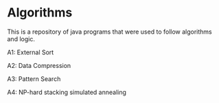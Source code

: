 # Algorithms
This is a repository of java programs that were used to follow algorithms and logic.

A1:
  External Sort
  
A2:
  Data Compression
  
A3:
  Pattern Search
  
A4:
  NP-hard stacking
  simulated annealing
